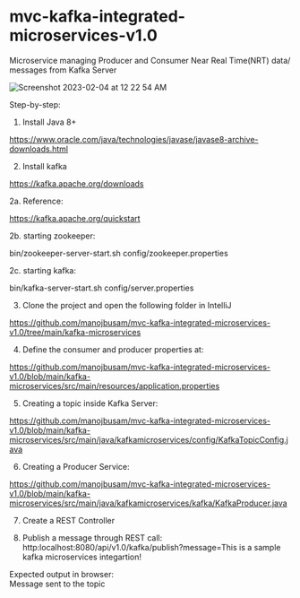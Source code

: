 # mvc-kafka-integrated-microservices-v1.0
Microservice managing Producer and Consumer Near Real Time(NRT) data/ messages from Kafka Server 


![Screenshot 2023-02-04 at 12 22 54 AM](https://user-images.githubusercontent.com/44409170/216750330-d4ca5d7b-f0fe-43ac-80aa-bf0c9efcb775.png)


Step-by-step:

1. Install Java 8+

https://www.oracle.com/java/technologies/javase/javase8-archive-downloads.html

2. Install kafka

https://kafka.apache.org/downloads

2a. Reference: 

https://kafka.apache.org/quickstart

2b. starting zookeeper:

bin/zookeeper-server-start.sh config/zookeeper.properties

2c. starting kafka:

bin/kafka-server-start.sh config/server.properties

3. Clone the project and open the following folder in IntelliJ

https://github.com/manojbusam/mvc-kafka-integrated-microservices-v1.0/tree/main/kafka-microservices

4. Define the consumer and producer properties at:

https://github.com/manojbusam/mvc-kafka-integrated-microservices-v1.0/blob/main/kafka-microservices/src/main/resources/application.properties

5. Creating a topic inside Kafka Server:

https://github.com/manojbusam/mvc-kafka-integrated-microservices-v1.0/blob/main/kafka-microservices/src/main/java/kafkamicroservices/config/KafkaTopicConfig.java


6. Creating a Producer Service:

https://github.com/manojbusam/mvc-kafka-integrated-microservices-v1.0/blob/main/kafka-microservices/src/main/java/kafkamicroservices/kafka/KafkaProducer.java

7. Create a REST Controller


8. Publish a message through REST call:
http:localhost:8080/api/v1.0/kafka/publish?message=This is a sample kafka microservices integartion!

Expected output in browser:   
Message sent to the topic
